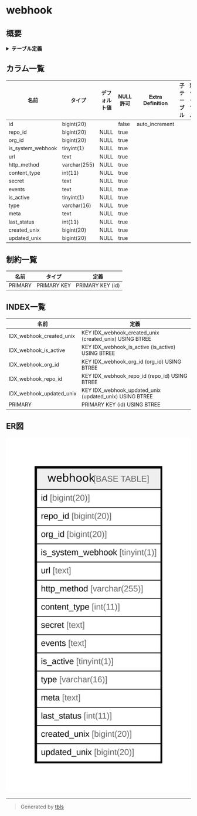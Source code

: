 # webhook

## 概要

<details>
<summary><strong>テーブル定義</strong></summary>

```sql
CREATE TABLE `webhook` (
  `id` bigint(20) NOT NULL AUTO_INCREMENT,
  `repo_id` bigint(20) DEFAULT NULL,
  `org_id` bigint(20) DEFAULT NULL,
  `is_system_webhook` tinyint(1) DEFAULT NULL,
  `url` text DEFAULT NULL,
  `http_method` varchar(255) DEFAULT NULL,
  `content_type` int(11) DEFAULT NULL,
  `secret` text DEFAULT NULL,
  `events` text DEFAULT NULL,
  `is_active` tinyint(1) DEFAULT NULL,
  `type` varchar(16) DEFAULT NULL,
  `meta` text DEFAULT NULL,
  `last_status` int(11) DEFAULT NULL,
  `created_unix` bigint(20) DEFAULT NULL,
  `updated_unix` bigint(20) DEFAULT NULL,
  PRIMARY KEY (`id`),
  KEY `IDX_webhook_repo_id` (`repo_id`),
  KEY `IDX_webhook_org_id` (`org_id`),
  KEY `IDX_webhook_is_active` (`is_active`),
  KEY `IDX_webhook_created_unix` (`created_unix`),
  KEY `IDX_webhook_updated_unix` (`updated_unix`)
) ENGINE=InnoDB DEFAULT CHARSET=utf8mb4 ROW_FORMAT=DYNAMIC
```

</details>

## カラム一覧

| 名前                | タイプ          | デフォルト値       | NULL許可   | Extra Definition | 子テーブル      | 親テーブル      | コメント     |
| ----------------- | ------------ | ------------ | -------- | ---------------- | ---------- | ---------- | -------- |
| id                | bigint(20)   |              | false    | auto_increment   |            |            |          |
| repo_id           | bigint(20)   | NULL         | true     |                  |            |            |          |
| org_id            | bigint(20)   | NULL         | true     |                  |            |            |          |
| is_system_webhook | tinyint(1)   | NULL         | true     |                  |            |            |          |
| url               | text         | NULL         | true     |                  |            |            |          |
| http_method       | varchar(255) | NULL         | true     |                  |            |            |          |
| content_type      | int(11)      | NULL         | true     |                  |            |            |          |
| secret            | text         | NULL         | true     |                  |            |            |          |
| events            | text         | NULL         | true     |                  |            |            |          |
| is_active         | tinyint(1)   | NULL         | true     |                  |            |            |          |
| type              | varchar(16)  | NULL         | true     |                  |            |            |          |
| meta              | text         | NULL         | true     |                  |            |            |          |
| last_status       | int(11)      | NULL         | true     |                  |            |            |          |
| created_unix      | bigint(20)   | NULL         | true     |                  |            |            |          |
| updated_unix      | bigint(20)   | NULL         | true     |                  |            |            |          |

## 制約一覧

| 名前      | タイプ         | 定義               |
| ------- | ----------- | ---------------- |
| PRIMARY | PRIMARY KEY | PRIMARY KEY (id) |

## INDEX一覧

| 名前                       | 定義                                                      |
| ------------------------ | ------------------------------------------------------- |
| IDX_webhook_created_unix | KEY IDX_webhook_created_unix (created_unix) USING BTREE |
| IDX_webhook_is_active    | KEY IDX_webhook_is_active (is_active) USING BTREE       |
| IDX_webhook_org_id       | KEY IDX_webhook_org_id (org_id) USING BTREE             |
| IDX_webhook_repo_id      | KEY IDX_webhook_repo_id (repo_id) USING BTREE           |
| IDX_webhook_updated_unix | KEY IDX_webhook_updated_unix (updated_unix) USING BTREE |
| PRIMARY                  | PRIMARY KEY (id) USING BTREE                            |

## ER図

![er](webhook.svg)

---

> Generated by [tbls](https://github.com/k1LoW/tbls)
